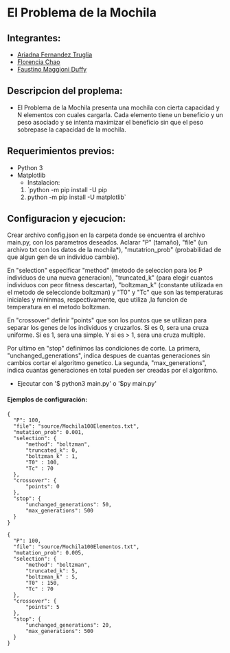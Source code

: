 # El Problema de la Mochila

## Integrantes:
* [Ariadna Fernandez Truglia](https://github.com/arfernandez2000)
* [Florencia Chao](https://github.com/florchao)
* [Faustino Maggioni Duffy](https://github.com/maggioniduffy)

## Descripcion del proplema:
* El Problema de la Mochila presenta una mochila con cierta capacidad y N elementos con cuales cargarla. Cada elemento tiene un beneficio y un peso asociado y se intenta maximizar el beneficio sin que el peso sobrepase la capacidad de la mochila.

## Requerimientos previos:
* Python 3
* Matplotlib
    * Instalacion: 
    1. `python -m pip install -U pip
    2. python -m pip install -U matplotlib`

## Configuracion y ejecucion:
Crear archivo config.json en la carpeta donde se encuentra el archivo main.py, con los parametros deseados. Aclarar "P" (tamaño), "file" (un archivo txt con los datos de la mochila*), "mutatrion_prob" (probabilidad de que algun gen de un individuo cambie).

En "selection" especificar "method" (metodo de seleccion para los P individuos de una nueva generacion), "truncated_k" (para elegir cuantos individuos con peor fitness descartar), "boltzman_k" (constante utilizada en el metodo de seleccionde boltzman) y "T0" y "Tc" que son las temperaturas iniciales y mininmas, respectivamente, que utiliza ,la funcion de temperatura en el metodo boltzman.

En "crossover" definir "points" que son los puntos que se utilizan para separar los genes de los individuos y cruzarlos. Si es 0, sera una cruza uniforme. Si es 1, sera una simple. Y si es > 1, sera una cruza multiple.

Por ultimo en "stop" definimos las condiciones de corte. La primera, "unchanged_generations", indica despues de cuantas generaciones sin cambios cortar el algoritmo genetico. La segunda, "max_generations", indica cuantas generaciones en total pueden ser creadas por el algoritmo.

* Ejecutar con '$ python3 main.py' o '$py main.py'
#### Ejemplos de configuración:
  
  ```
  {
    "P": 100,
    "file": "source/Mochila100Elementos.txt",
    "mutation_prob": 0.001,
    "selection": {
        "method": "boltzman", 
        "truncated_k": 0,
        "boltzman_k" : 1,
        "T0" : 100,
        "Tc" : 70
    },
    "crossover": {
        "points": 0
    },
    "stop": {
        "unchanged_generations": 50,
        "max_generations": 500
    }
  }
  ```
 
  ```
  {
    "P": 100,
    "file": "source/Mochila100Elementos.txt",
    "mutation_prob": 0.005,
    "selection": {
        "method": "boltzman", 
        "truncated_k": 5,
        "boltzman_k" : 5,
        "T0" : 150,
        "Tc" : 70
    },
    "crossover": {
        "points": 5
    },
    "stop": {
        "unchanged_generations": 20,
        "max_generations": 500
    }
  }
  ```
